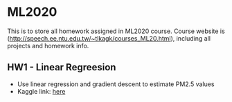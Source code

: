 # ML2020
This is to store all homework assigned in ML2020 course.
Course website is (http://speech.ee.ntu.edu.tw/~tlkagk/courses_ML20.html), including all projects and homework info.

## HW1 - Linear Regreesion
- Use linear regression and gradient descent to estimate PM2.5 values
- Kaggle link: [here](https://www.kaggle.com/c/ml2020spring-hw1/overview)
